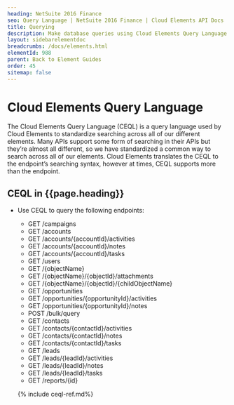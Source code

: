 ```yaml
---
heading: NetSuite 2016 Finance
seo: Query Language | NetSuite 2016 Finance | Cloud Elements API Docs
title: Querying
description: Make database queries using Cloud Elements Query Language.
layout: sidebarelementdoc
breadcrumbs: /docs/elements.html
elementId: 988
parent: Back to Element Guides
order: 45
sitemap: false
---
```


# Cloud Elements Query Language

The Cloud Elements Query Language (CEQL) is a query language used by
Cloud Elements to standardize searching across all of our different
elements. Many APIs support some form of searching in their APIs but
they’re almost all different, so we have standardized a common way to
search across all of our elements. Cloud Elements translates the CEQL to
the endpoint’s searching syntax, however at times, CEQL supports more
than the endpoint.

## CEQL in {{page.heading}}

* Use CEQL to query the following endpoints:
  * GET /campaigns
  * GET /accounts
  * GET /accounts/{accountId}/activities
  * GET /accounts/{accountId}/notes
  * GET /accounts/{accountId}/tasks
  * GET /users
  * GET /{objectName}
  * GET /{objectName}/{objectId}/attachments
  * GET /{objectName}/{objectId}/{childObjectName}
  * GET /opportunities
  * GET /opportunities/{opportunityId}/activities
  * GET /opportunities/{opportunityId}/notes
  * POST /bulk/query
  * GET /contacts
  * GET /contacts/{contactId}/activities
  * GET /contacts/{contactId}/notes
  * GET /contacts/{contactId}/tasks
  * GET /leads
  * GET /leads/{leadId}/activities
  * GET /leads/{leadId}/notes
  * GET /leads/{leadId}/tasks
  * GET /reports/{id}

  {% include ceql-ref.md%}
